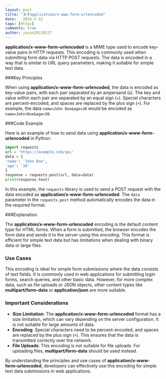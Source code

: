 ```yaml
---
layout: post
title: "关于application/x-www-form-urlencoded"
date:   2024-2-12
tags: [Https]
comments: true
author: jason20110517
---
```


**application/x-www-form-urlencoded** is a MIME type used to encode key-value pairs in HTTP requests. This encoding is commonly used when submitting form data via HTTP POST requests. The data is encoded in a way that is similar to URL query parameters, making it suitable for simple text data.

###Key Principles

When using **application/x-www-form-urlencoded**, the data is encoded as key-value pairs, with each pair separated by an ampersand (`&`). The key and value within each pair are separated by an equal sign (`=`). Special characters are percent-encoded, and spaces are replaced by the plus sign (`+`). For example, the data `name=John Doe&age=30` would be encoded as `name=John+Doe&age=30`.

###Code Example

Here is an example of how to send data using **application/x-www-form-urlencoded** in Python:

```python
import requests
url = 'https://example.com/api'
data = {
'name': 'John Doe',
'age': '30'
}
response = requests.post(url, data=data)
print(response.text)
```

In this example, the `requests` library is used to send a POST request with the data encoded as **application/x-www-form-urlencoded**. The `data` parameter in the `requests.post` method automatically encodes the data in the required format.

###Explanation

The **application/x-www-form-urlencoded** encoding is the default content type for HTML forms. When a form is submitted, the browser encodes the form data and sends it to the server using this encoding. This format is efficient for simple text data but has limitations when dealing with binary data or large files.

### Use Cases

This encoding is ideal for simple form submissions where the data consists of text fields. It is commonly used in web applications for submitting login forms, search queries, and other basic data. However, for more complex data, such as file uploads or JSON objects, other content types like **multipart/form-data** or **application/json** are more suitable.

### Important Considerations

- **Size Limitation**: The **application/x-www-form-urlencoded** format has a size limitation, which can vary depending on the server configuration. It is not suitable for large amounts of data.
- **Encoding**: Special characters need to be percent-encoded, and spaces are replaced by the plus sign (`+`). This ensures that the data is transmitted correctly over the network.
- **File Uploads**: This encoding is not suitable for file uploads. For uploading files, **multipart/form-data** should be used instead.

By understanding the principles and use cases of **application/x-www-form-urlencoded**, developers can effectively use this encoding for simple text data submissions in web applications.
